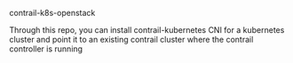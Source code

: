 contrail-k8s-openstack

Through this repo, you can install contrail-kubernetes CNI for a kubernetes cluster and point it to an existing contrail cluster where the contrail controller is running
